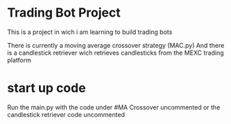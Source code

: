 # Trading Bot Project

This is a project in wich i am learning to build trading bots

There is currently a moving average crossover strategy (MAC.py)
And there is a candlestick retriever wich retrieves candlesticks from the MEXC trading platform

# start up code

Run the main.py with the code under #MA Crossover uncommented or the candlestick retriever code uncommented
